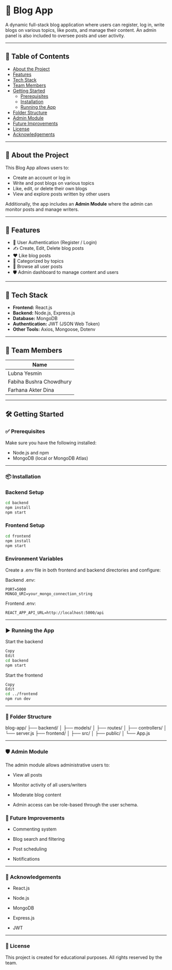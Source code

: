 # 📝 Blog App

A dynamic full-stack blog application where users can register, log in, write blogs on various topics, like posts, and manage their content. An admin panel is also included to oversee posts and user activity.

---

## 📌 Table of Contents

- [About the Project](#about-the-project)
- [Features](#features)
- [Tech Stack](#tech-stack)
- [Team Members](#team-members)
- [Getting Started](#getting-started)
  - [Prerequisites](#prerequisites)
  - [Installation](#installation)
  - [Running the App](#running-the-app)
- [Folder Structure](#folder-structure)
- [Admin Module](#admin-module)
- [Future Improvements](#future-improvements)
- [License](#license)
- [Acknowledgements](#acknowledgements)

---

## 📖 About the Project

This Blog App allows users to:

- Create an account or log in
- Write and post blogs on various topics
- Like, edit, or delete their own blogs
- View and explore posts written by other users

Additionally, the app includes an **Admin Module** where the admin can monitor posts and manage writers.

---

## 🚀 Features

- 🔐 User Authentication (Register / Login)
- ✍️ Create, Edit, Delete blog posts
- ❤️ Like blog posts
- 🧵 Categorized by topics
- 🔎 Browse all user posts
- 🛡️ Admin dashboard to manage content and users

---

## 🧰 Tech Stack

- **Frontend:** React.js 
- **Backend:** Node.js, Express.js
- **Database:** MongoDB
- **Authentication:** JWT (JSON Web Token)
- **Other Tools:** Axios, Mongoose, Dotenv

---

## 👥 Team Members

| Name                      |
|---------------------------|
| Lubna Yesmin              | 
| Fabiha Bushra Chowdhury  | 
| Farhana Akter Dina       |

---

## 🛠️ Getting Started

### ✅ Prerequisites

Make sure you have the following installed:

- Node.js and npm
- MongoDB (local or MongoDB Atlas)

---

### 📦 Installation


### Backend Setup

```bash
cd backend
npm install
npm start
```

### Frontend Setup

``` bash
cd frontend
npm install
npm start
```

### Environment Variables

Create a .env file in both frontend and backend directories and configure:

Backend .env:
```env
PORT=5000
MONGO_URI=your_mongo_connection_string
```
Frontend .env:
```env
REACT_APP_API_URL=http://localhost:5000/api
```
---
### ▶️ Running the App
Start the backend

```bash
Copy
Edit
cd backend
npm start
```
Start the frontend

```bash
Copy
Edit
cd ../frontend
npm run dev
```
---

### 📂 Folder Structure

blog-app/
├── backend/
│   ├── models/
│   ├── routes/
│   ├── controllers/
│   └── server.js
├── frontend/
│   ├── src/
│   ├── public/
│   └── App.js

---
### 🛡️ Admin Module
The admin module allows administrative users to:

* View all posts

* Monitor activity of all users/writers

* Moderate blog content

* Admin access can be role-based through the user schema.

### 🚧 Future Improvements


* Commenting system

* Blog search and filtering

* Post scheduling

* Notifications

---
### 🙌 Acknowledgements
* React.js

* Node.js

* MongoDB

* Express.js

* JWT
---
### 📄 License
This project is created for educational purposes. All rights reserved by the team.
